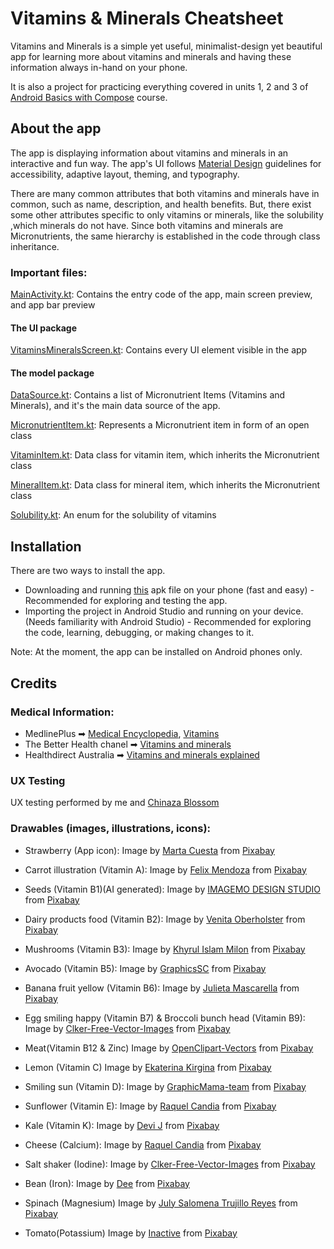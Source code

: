 # Vitamins & Minerals Cheatsheet

Vitamins and Minerals is a simple yet useful, minimalist-design yet beautiful app for
learning more about vitamins and minerals and having these information always in-hand on
your phone.

It is also a project for practicing everything covered in units 1, 2 and 3 of [Android Basics with Compose](https://developer.android.com/courses/android-basics-compose/course) course.

## About the app

The app is  displaying information about vitamins and minerals in an interactive and fun way. The app's UI follows [Material Design](https://m3.material.io/styles/) guidelines for
accessibility, adaptive layout, theming, and typography.

There are many common attributes that both vitamins and minerals have in common, such as
name, description, and health benefits.
But, there exist some other attributes specific to only vitamins or minerals, like the solubility
,which minerals do not have.
Since both vitamins and minerals are Micronutrients, the same hierarchy
is established in the code through class inheritance.

### Important files:

[MainActivity.kt](app/src/main/java/com/safire/vitaminsmineralscheatsheet/MainActivity.kt): Contains 
the entry code of the app, main screen preview, and app bar preview

#### The UI package

[VitaminsMineralsScreen.kt](app/src/main/java/com/safire/vitaminsmineralscheatsheet/ui/VitaminsMineralsScreen.kt): Contains 
every UI element visible in the app

#### The model package
[DataSource.kt](app/src/main/java/com/safire/vitaminsmineralscheatsheet/model/DataSource.kt): Contains a
list of Micronutrient Items (Vitamins and Minerals), and it's the main data source of the app.

[MicronutrientItem.kt](app/src/main/java/com/safire/vitaminsmineralscheatsheet/model/MicronutrientItem.kt): Represents 
a Micronutrient item in form of an open class

[VitaminItem.kt](app/src/main/java/com/safire/vitaminsmineralscheatsheet/model/VitaminItem.kt): Data 
class for vitamin item, which inherits the Micronutrient class

[MineralItem.kt](app/src/main/java/com/safire/vitaminsmineralscheatsheet/model/MineralItem.kt): Data
class for mineral item, which inherits the Micronutrient class

[Solubility.kt](app/src/main/java/com/safire/vitaminsmineralscheatsheet/model/Solubility.kt): An enum 
for the solubility of vitamins 

## Installation

There are two ways to install the app.

- Downloading and running [this](Vitamins%20&%20Minerals.apk) apk file on your phone (fast and easy) -
  Recommended for exploring and testing the app.
- Importing the project in Android Studio and running on your device. (Needs familiarity with
  Android Studio) - Recommended for exploring the
  code, learning, debugging, or making changes to it.

Note: At the moment, the app can be installed on Android phones only.

## Credits

###  Medical Information:
 - MedlinePlus ➡  [Medical Encyclopedia](https://medlineplus.gov/encyclopedia.html), [Vitamins](https://medlineplus.gov/ency/article/002399.htm)
 - The Better Health chanel ➡ [Vitamins and minerals](https://www.betterhealth.vic.gov.au/health/healthyliving/Vitamins-and-minerals)
 - Healthdirect Australia ➡ [Vitamins and minerals explained](https://www.healthdirect.gov.au/vitamins-and-minerals-explained)

### UX Testing

UX testing performed by me and [Chinaza Blossom](https://github.com/Chinazablossom)
### Drawables (images, illustrations, icons):

- Strawberry (App icon):
Image by <a href="https://pixabay.com/users/marcuesbo-2280516/?utm_source=link-attribution&utm_medium=referral&utm_campaign=image&utm_content=3339247">Marta Cuesta</a> from <a href="https://pixabay.com//?utm_source=link-attribution&utm_medium=referral&utm_campaign=image&utm_content=3339247">Pixabay</a>


- Carrot illustration (Vitamin A): Image by <a href="https://pixabay.com/users/felixmh-3374205/?utm_source=link-attribution&utm_medium=referral&utm_campaign=image&utm_content=2985399">Felix Mendoza</a> from <a href="https://pixabay.com//?utm_source=link-attribution&utm_medium=referral&utm_campaign=image&utm_content=2985399">Pixabay</a>


- Seeds (Vitamin B1)(AI generated): Image by <a href="https://pixabay.com/users/imagemo-44158621/?utm_source=link-attribution&utm_medium=referral&utm_campaign=image&utm_content=8864310">IMAGEMO DESIGN STUDIO</a> from <a href="https://pixabay.com//?utm_source=link-attribution&utm_medium=referral&utm_campaign=image&utm_content=8864310">Pixabay</a>


- Dairy products food (Vitamin B2): Image by <a href="https://pixabay.com/users/artsybeekids-392631/?utm_source=link-attribution&utm_medium=referral&utm_campaign=image&utm_content=5621769">Venita Oberholster</a> from <a href="https://pixabay.com//?utm_source=link-attribution&utm_medium=referral&utm_campaign=image&utm_content=5621769">Pixabay</a>


- Mushrooms (Vitamin B3): Image by <a href="https://pixabay.com/users/khyrul2010-7108945/?utm_source=link-attribution&utm_medium=referral&utm_campaign=image&utm_content=9589737">Khyrul Islam Milon</a> from <a href="https://pixabay.com//?utm_source=link-attribution&utm_medium=referral&utm_campaign=image&utm_content=9589737">Pixabay</a>

- Avocado (Vitamin B5):
  Image by <a href="https://pixabay.com/users/graphicssc-1426978/?utm_source=link-attribution&utm_medium=referral&utm_campaign=image&utm_content=3059616">GraphicsSC</a> from <a href="https://pixabay.com//?utm_source=link-attribution&utm_medium=referral&utm_campaign=image&utm_content=3059616">Pixabay</a>


- Banana fruit yellow (Vitamin B6): Image by <a href="https://pixabay.com/users/julieta_masc-5768105/?utm_source=link-attribution&utm_medium=referral&utm_campaign=image&utm_content=2850841">Julieta Mascarella</a> from <a href="https://pixabay.com//?utm_source=link-attribution&utm_medium=referral&utm_campaign=image&utm_content=2850841">Pixabay</a>


- Egg smiling happy (Vitamin B7) & Broccoli bunch head (Vitamin B9):
Image by <a href="https://pixabay.com/users/clker-free-vector-images-3736/?utm_source=link-attribution&utm_medium=referral&utm_campaign=image&utm_content=24404">Clker-Free-Vector-Images</a> from <a href="https://pixabay.com//?utm_source=link-attribution&utm_medium=referral&utm_campaign=image&utm_content=24404">Pixabay</a>


- Meat(Vitamin B12 & Zinc)
Image by <a href="https://pixabay.com/users/openclipart-vectors-30363/?utm_source=link-attribution&utm_medium=referral&utm_campaign=image&utm_content=575806">OpenClipart-Vectors</a> from <a href="https://pixabay.com//?utm_source=link-attribution&utm_medium=referral&utm_campaign=image&utm_content=575806">Pixabay</a>


- Lemon (Vitamin C)
Image by <a href="https://pixabay.com/users/katepozitiv-23712680/?utm_source=link-attribution&utm_medium=referral&utm_campaign=image&utm_content=6683397">Ekaterina Kirgina</a> from <a href="https://pixabay.com//?utm_source=link-attribution&utm_medium=referral&utm_campaign=image&utm_content=6683397">Pixabay</a>


- Smiling sun (Vitamin D):
Image by <a href="https://pixabay.com/users/graphicmama-team-2641041/?utm_source=link-attribution&utm_medium=referral&utm_campaign=image&utm_content=5277491">GraphicMama-team</a> from <a href="https://pixabay.com//?utm_source=link-attribution&utm_medium=referral&utm_campaign=image&utm_content=5277491">Pixabay</a>


- Sunflower (Vitamin E):
Image by <a href="https://pixabay.com/users/ideativas-tlm-19346105/?utm_source=link-attribution&utm_medium=referral&utm_campaign=image&utm_content=8061822">Raquel Candia</a> from <a href="https://pixabay.com//?utm_source=link-attribution&utm_medium=referral&utm_campaign=image&utm_content=8061822">Pixabay</a>

- Kale (Vitamin K):
Image by <a href="https://pixabay.com/users/barelydevi-14723734/?utm_source=link-attribution&utm_medium=referral&utm_campaign=image&utm_content=7545986">Devi J</a> from <a href="https://pixabay.com//?utm_source=link-attribution&utm_medium=referral&utm_campaign=image&utm_content=7545986">Pixabay</a>


- Cheese (Calcium):
Image by <a href="https://pixabay.com/users/ideativas-tlm-19346105/?utm_source=link-attribution&utm_medium=referral&utm_campaign=image&utm_content=6600573">Raquel Candia</a> from <a href="https://pixabay.com//?utm_source=link-attribution&utm_medium=referral&utm_campaign=image&utm_content=6600573">Pixabay</a>


- Salt shaker (Iodine):
Image by <a href="https://pixabay.com/users/clker-free-vector-images-3736/?utm_source=link-attribution&utm_medium=referral&utm_campaign=image&utm_content=46573">Clker-Free-Vector-Images</a> from <a href="https://pixabay.com//?utm_source=link-attribution&utm_medium=referral&utm_campaign=image&utm_content=46573">Pixabay</a>


- Bean (Iron):
Image by <a href="https://pixabay.com/users/deeznutz1-3086161/?utm_source=link-attribution&utm_medium=referral&utm_campaign=image&utm_content=8147491">Dee</a> from <a href="https://pixabay.com//?utm_source=link-attribution&utm_medium=referral&utm_campaign=image&utm_content=8147491">Pixabay</a>


- Spinach (Magnesium)
Image by <a href="https://pixabay.com/users/julytre-30611248/?utm_source=link-attribution&utm_medium=referral&utm_campaign=image&utm_content=8979168">July Salomena Trujillo Reyes</a> from <a href="https://pixabay.com//?utm_source=link-attribution&utm_medium=referral&utm_campaign=image&utm_content=8979168">Pixabay</a>


- Tomato(Potassium)
Image by <a href="https://pixabay.com/users/userold-17434792/?utm_source=link-attribution&utm_medium=referral&utm_campaign=image&utm_content=5409239">Inactive</a> from <a href="https://pixabay.com//?utm_source=link-attribution&utm_medium=referral&utm_campaign=image&utm_content=5409239">Pixabay</a>

